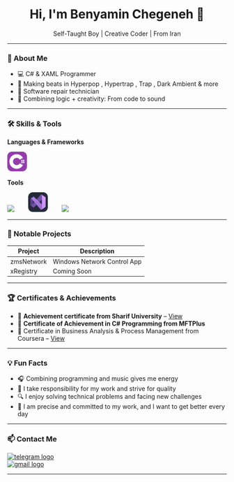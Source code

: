 <h1 align="center">Hi, I'm Benyamin Chegeneh 👋</h1>

<p align="center">
  Self-Taught Boy | Creative Coder | From Iran
</p>

---

### 🚀 About Me
- 💻 C# & XAML Programmer
- 🎼 Making beats in Hyperpop , Hypertrap , Trap , Dark Ambient & more
- 🔧 Software repair technician
- 🌟 Combining logic + creativity: From code to sound

---

### 🛠️ Skills & Tools

**Languages & Frameworks**  

<img src="https://github.com/tandpfun/skill-icons/blob/main/icons/CS.svg" height="45"/> <img width="24" />

**Tools**  

<img src="https://img.icons8.com/color/48/fl-studio.png" height="45"/> <img width="24" />
<img src="https://github.com/tandpfun/skill-icons/blob/main/icons/VisualStudio-Dark.svg" height="45"/> <img width="24" />
<img src="https://github.com/tandpfun/skill-icons/blob/main/icons/Windows-Dark.svg" height="45"/> <img width="24" />

---

### 🧠 Notable Projects

| Project | Description |
|--------|-------------|
| zmsNetwork | Windows Network Control App |
| xRegistry | Coming Soon |

---

### 🏆 Certificates & Achievements

- 🥇 **Achievement certificate from Sharif University** – [View](https://pedu.sharif.edu/certificate?code=AC-03-TH-40268)
- 🥇 **Certificate of Achievement in C# Programming from MFTPlus**  
- 🥇 Certificate in Business Analysis & Process Management from Coursera – [View](https://www.coursera.org/account/accomplishments/verify/BKRHNJQG58U0)

---

### 💡 Fun Facts

- 🎧 Combining programming and music gives me energy
- 👾 I take responsibility for my work and strive for quality
- 🔍 I enjoy solving technical problems and facing new challenges
- 🧪 I am precise and committed to my work, and I want to get better every day

---

### 📫 Contact Me

  <a href="https://t.me/Benyamin_Chegeneh" target="_blank">
    <img src="https://img.shields.io/static/v1?message=Telegram&logo=telegram&label=&color=white&logoColor=2CA5E0&labelColor=&style=for-the-badge" height="30" alt="telegram logo"  />
  </a>
  <br/>
  <a href="mailto:chegeneh.benyamin@gmail.com" target="_blank">
    <img src="https://img.shields.io/static/v1?message=Gmail&logo=gmail&label=&color=white&logoColor=D14836&labelColor=&style=for-the-badge" height="30" alt="gmail logo"  />
  </a>

---
